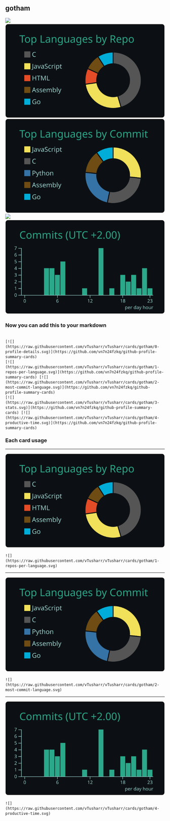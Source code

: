 ## gotham

[![](./0-profile-details.svg)](https://github.com/vn7n24fzkq/github-profile-summary-cards)
[![](./1-repos-per-language.svg)](https://github.com/vn7n24fzkq/github-profile-summary-cards) [![](./2-most-commit-language.svg)](https://github.com/vn7n24fzkq/github-profile-summary-cards)
[![](./3-stats.svg)](https://github.com/vn7n24fzkq/github-profile-summary-cards) [![](./4-productive-time.svg)](https://github.com/vn7n24fzkq/github-profile-summary-cards)
### Now you can add this to your markdown
```

[![](https://raw.githubusercontent.com/vTusharr/vTusharr/cards/gotham/0-profile-details.svg)](https://github.com/vn7n24fzkq/github-profile-summary-cards)
[![](https://raw.githubusercontent.com/vTusharr/vTusharr/cards/gotham/1-repos-per-language.svg)](https://github.com/vn7n24fzkq/github-profile-summary-cards) [![](https://raw.githubusercontent.com/vTusharr/vTusharr/cards/gotham/2-most-commit-language.svg)](https://github.com/vn7n24fzkq/github-profile-summary-cards)
[![](https://raw.githubusercontent.com/vTusharr/vTusharr/cards/gotham/3-stats.svg)](https://github.com/vn7n24fzkq/github-profile-summary-cards) [![](https://raw.githubusercontent.com/vTusharr/vTusharr/cards/gotham/4-productive-time.svg)](https://github.com/vn7n24fzkq/github-profile-summary-cards)

```

### Each card usage
---

![](./1-repos-per-language.svg)

```
![](https://raw.githubusercontent.com/vTusharr/vTusharr/cards/gotham/1-repos-per-language.svg)
```

    

---

![](./2-most-commit-language.svg)

```
![](https://raw.githubusercontent.com/vTusharr/vTusharr/cards/gotham/2-most-commit-language.svg)
```

    

---

![](./4-productive-time.svg)

```
![](https://raw.githubusercontent.com/vTusharr/vTusharr/cards/gotham/4-productive-time.svg)
```

    
